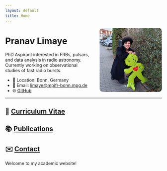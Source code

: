 ```yaml
---
layout: default
title: Home
---
```


<img src="/assets/profile.png" alt="Profile photo" width="200" style="float: right; margin-left: 20px; border-radius: 10px;">

# Pranav Limaye

PhD Aspirant interested in FRBs, pulsars, and data analysis in radio astronomy.  
Currently working on observational studies of fast radio bursts.

- 📍 Location: Bonn, Germany  
- 📧 Email: limaye@mpifr-bonn.mpg.de  
- 🌐 [GitHub](https://github.com/plimaye0329)

---

## 📄 [Curriculum Vitae](/cv.html)

## 📚 [Publications](/publications.html)

## ✉️ [Contact](/contact.html)

Welcome to my academic website!
